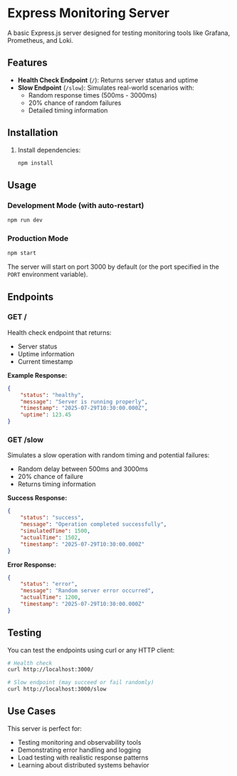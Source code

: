 # Express Monitoring Server

A basic Express.js server designed for testing monitoring tools like Grafana, Prometheus, and Loki.

## Features

-   **Health Check Endpoint** (`/`): Returns server status and uptime
-   **Slow Endpoint** (`/slow`): Simulates real-world scenarios with:
    -   Random response times (500ms - 3000ms)
    -   20% chance of random failures
    -   Detailed timing information

## Installation

1. Install dependencies:
    ```bash
    npm install
    ```

## Usage

### Development Mode (with auto-restart)

```bash
npm run dev
```

### Production Mode

```bash
npm start
```

The server will start on port 3000 by default (or the port specified in the `PORT` environment variable).

## Endpoints

### GET /

Health check endpoint that returns:

-   Server status
-   Uptime information
-   Current timestamp

**Example Response:**

```json
{
    "status": "healthy",
    "message": "Server is running properly",
    "timestamp": "2025-07-29T10:30:00.000Z",
    "uptime": 123.45
}
```

### GET /slow

Simulates a slow operation with random timing and potential failures:

-   Random delay between 500ms and 3000ms
-   20% chance of failure
-   Returns timing information

**Success Response:**

```json
{
    "status": "success",
    "message": "Operation completed successfully",
    "simulatedTime": 1500,
    "actualTime": 1502,
    "timestamp": "2025-07-29T10:30:00.000Z"
}
```

**Error Response:**

```json
{
    "status": "error",
    "message": "Random server error occurred",
    "actualTime": 1200,
    "timestamp": "2025-07-29T10:30:00.000Z"
}
```

## Testing

You can test the endpoints using curl or any HTTP client:

```bash
# Health check
curl http://localhost:3000/

# Slow endpoint (may succeed or fail randomly)
curl http://localhost:3000/slow
```

## Use Cases

This server is perfect for:

-   Testing monitoring and observability tools
-   Demonstrating error handling and logging
-   Load testing with realistic response patterns
-   Learning about distributed systems behavior
